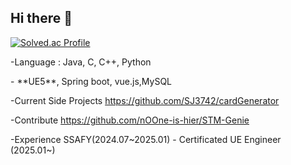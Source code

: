 ## Hi there 👋

<!--
**SJ3742/SJ3742** is a ✨ _special_ ✨ repository because its `README.md` (this file) appears on your GitHub profile.

Here are some ideas to get you started:

- 🔭 I’m currently working on ...
- 🌱 I’m currently learning ...
- 👯 I’m looking to collaborate on ...
- 🤔 I’m looking for help with ...
- 💬 Ask me about ...
- 📫 How to reach me: ...
- 😄 Pronouns: ...
- ⚡ Fun fact: ...
-->
[![Solved.ac Profile](http://mazassumnida.wtf/api/generate_badge?boj=causj)](https://solved.ac/causj)
<p>-Language : Java, C, C++, Python</p>
- **UE5**, Spring boot, vue.js,MySQL


-Current Side Projects
https://github.com/SJ3742/cardGenerator

-Contribute 
https://github.com/nOOne-is-hier/STM-Genie

-Experience
SSAFY(2024.07~2025.01) - Certificated 
UE Engineer (2025.01~)

